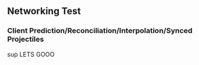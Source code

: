 ## Networking Test
### Client Prediction/Reconciliation/Interpolation/Synced Projectiles
sup
LETS GOOO
